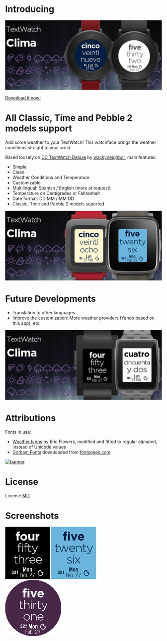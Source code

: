 # Introducing
![banner](store/BannerRound.png)

[Download it now!](https://apps.getpebble.com/en_US/application/58a94da90dfc32d35b0002f8)

# All Classic, Time and Pebble 2 models support
Add some weather to your TextWatch! This watchface brings the weather conditions straight to your wrist. 

Based loosely on [DC TextWatch Deluxe](https://github.com/wackyneighbor/DC_Text_Watch_Deluxe) by [wackyneighbor](https://github.com/wackyneighbor), main features:
* Simple
* Clean
* Weather Conditions and Temperature
* Customizable
 * Multilingual: Spanish / English (more at request)
 * Temperature on Centigrades or Fahrenheit
 * Date format: DD MM / MM DD
 * Classic, Time and Pebble 2 models suported

![banner](store/BannerTime.png)

# Future Developments
  * Translation to other languages
  * Improve the customization: More weather providers (Yahoo based on this app), etc.

![banner](store/BannerClass.png)

 # Attributions
Fonts in use: 
* [Weather Icons](https://erikflowers.github.io/weather-icons) by Eric Flowers, modified and fitted to regular alphabet, instead of Unicode values
* [Gotham Fonts](http://fontsgeek.com/search?q=gotham) downloaded from [fontsgeek.com](http://fontsgeek.com)

[![banner](https://poweredby.yahoo.com/white.png)](https://www.yahoo.com/?ilc=401)

# License
License [MIT](https://github.com/dieghernan/TextWatchES_Weather/blob/master/MIT%20License)

# Screenshots
![](store/ScrShClass.gif) 
![](store/ScrShTime.gif)  
![](store/ScrShRound.gif) 

